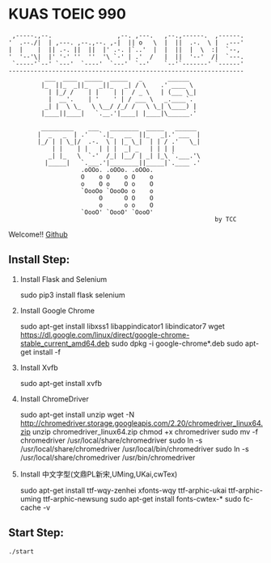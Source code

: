 # KUAS TOEIC 990

     ,-----.,--.                  ,--. ,---.   ,--.,------.  ,------.
    '  .--./|  | ,---. ,--.,--. ,-|  || o   \  |  ||  .-.  \ |  .---'
    |  |    |  || .-. ||  ||  |' .-. |`..'  |  |  ||  |  \  :|  `--, 
    '  '--'\|  |' '-' ''  ''  '\ `-' | .'  /   |  ||  '--'  /|  `---.
     `-----'`--' `---'  `----'  `---'  `--'    `--'`-------' `------'
    ----------------------------------------------------------------- 
              ___  ____  _____  _____   _       ______              
             |_  ||_  _||_   _||_   _| / \    .' ____ \             
               | |_/ /    | |    | |  / _ \   | (___ \_|            
               |  __'.    | '    ' | / ___ \   _.____`.             
              _| |  \ \_   \ \__/ /_/ /   \ \_| \____) |            
             |____||____|   `.__.'|____| |____|\______.'            
                                                                    
             _________    ___   ________  _____   ______            
            |  _   _  | .'   `.|_   __  ||_   _|.' ___  |           
            |_/ | | \_|/  .-.  \ | |_ \_|  | | / .'   \_|           
                | |    | |   | | |  _| _   | | | |                  
               _| |_   \  `-'  /_| |__/ | _| |_\ `.___.'\           
              |_____|   `.___.'|________||_____|`.____ .'           
                        .oOOo. .oOOo. .oOOo.                        
                        O    o O    o O    o                        
                        o    O o    O o    O                        
                        `OooOo `OooOo o    o                        
                             O      O O    O                        
                             o      o o    O                        
                        `OooO' `OooO' `OooO'                        
                                                             by TCC 
Welcome!!
[Github](https://github.com/TCCinTaiwan/kuas-toeic)
## Install Step:
1. Install Flask and Selenium

    sudo pip3 install flask selenium

2. Install Google Chrome

    sudo apt-get install libxss1 libappindicator1 libindicator7
    wget https://dl.google.com/linux/direct/google-chrome-stable_current_amd64.deb
    sudo dpkg -i google-chrome*.deb
    sudo apt-get install -f

3. Install Xvfb

    sudo apt-get install xvfb

4. Install ChromeDriver

    sudo apt-get install unzip
    wget -N http://chromedriver.storage.googleapis.com/2.20/chromedriver_linux64.zip
    unzip chromedriver_linux64.zip
    chmod +x chromedriver
    sudo mv -f chromedriver /usr/local/share/chromedriver
    sudo ln -s /usr/local/share/chromedriver /usr/local/bin/chromedriver
    sudo ln -s /usr/local/share/chromedriver /usr/bin/chromedriver

5. Install 中文字型(文鼎PL新宋,UMing,UKai,cwTex)

    sudo apt-get install ttf-wqy-zenhei xfonts-wqy ttf-arphic-ukai ttf-arphic-uming ttf-arphic-newsung
    sudo apt-get install fonts-cwtex-*
    sudo fc-cache -v

## Start Step:

    ./start
